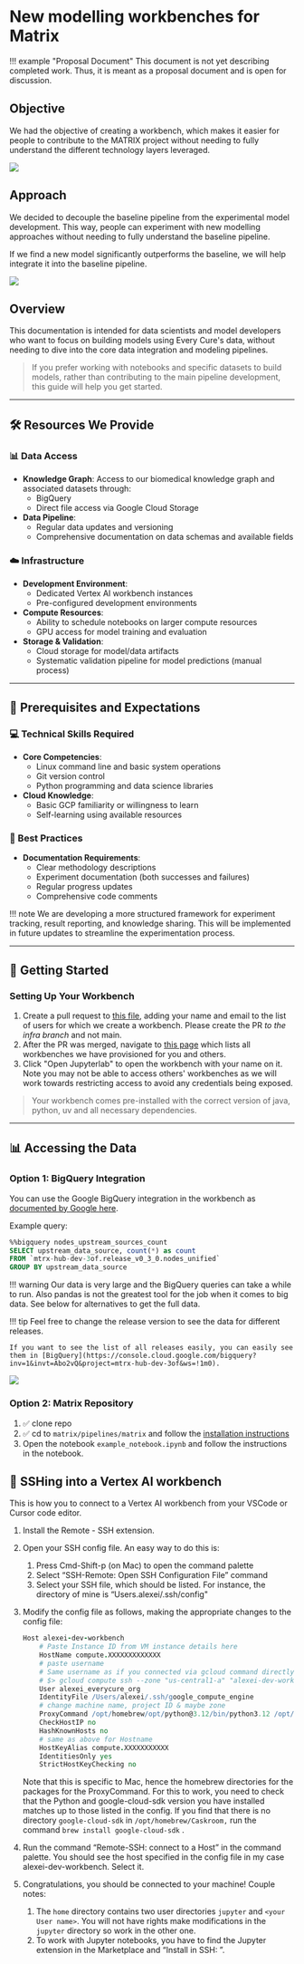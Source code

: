 # New modelling workbenches for Matrix

!!! example "Proposal Document"
    This document is not yet describing completed work. Thus, it is meant as a proposal document and is open for discussion.

   
## Objective

We had the objective of creating a workbench, which makes it easier for people to
contribute to the MATRIX project without needing to fully understand the different
technology layers leveraged.

![](../../assets/img/workbench_changes.excalidraw.svg)

## Approach

We decided to decouple the baseline pipeline from the experimental model development. This way, people can experiment with new modelling approaches without needing to fully understand the baseline pipeline.

If we find a new model significantly outperforms the baseline, we will help integrate it into the baseline pipeline.

![](../../assets/img/workbench_changes_pipeline_cutout.excalidraw.svg)


## Overview

This documentation is intended for data scientists and model developers who want to focus
on building models using Every Cure's data, without needing to dive into the core data
integration and modeling pipelines.

> If you prefer working with notebooks and specific datasets to build models, rather than
> contributing to the main pipeline development, this guide will help you get started.

---

## 🛠️ Resources We Provide

### 📊 Data Access

- **Knowledge Graph**: Access to our biomedical knowledge graph and associated datasets through:
    - BigQuery 
    - Direct file access via Google Cloud Storage
- **Data Pipeline**: 
    - Regular data updates and versioning
    - Comprehensive documentation on data schemas and available fields

### ☁️ Infrastructure

- **Development Environment**:
    - Dedicated Vertex AI workbench instances
    - Pre-configured development environments
- **Compute Resources**:
    - Ability to schedule notebooks on larger compute resources
    - GPU access for model training and evaluation
- **Storage & Validation**:
    - Cloud storage for model/data artifacts
    - Systematic validation pipeline for model predictions (manual process)

---

## 🎯 Prerequisites and Expectations

### 💻 Technical Skills Required
- **Core Competencies**:
    - Linux command line and basic system operations
    - Git version control
    - Python programming and data science libraries
- **Cloud Knowledge**:
    - Basic GCP familiarity or willingness to learn
    - Self-learning using available resources

### 📝 Best Practices
- **Documentation Requirements**:
    - Clear methodology descriptions
    - Experiment documentation (both successes and failures)
    - Regular progress updates
    - Comprehensive code comments

!!! note
    We are developing a more structured framework for experiment tracking, result reporting, and knowledge sharing. This will be implemented in future updates to streamline the experimentation process.

---

## 🚀 Getting Started

### Setting Up Your Workbench

1. Create a pull request to [this
   file](https://github.com/everycure-org/matrix/blob/infra/infra/deployments/wg2/workbenches.yaml),
   adding your name and email to the list of users for which we create a workbench. Please
   create the PR _to the infra branch_ and not main.
2. After the PR was merged, navigate to [this
   page](https://console.cloud.google.com/vertex-ai/workbench/instances?inv=1&invt=AboxFQ&project=mtrx-wg2-modeling-dev-9yj)
   which lists all workbenches we have provisioned for you and others.
3. Click "Open Jupyterlab" to open the workbench with your name on it. Note you may not
   be able to access others' workbenches as we will work towards restricting access to avoid
   any credentials being exposed.

> Your workbench comes pre-installed with the correct version of java, python, uv and all necessary dependencies.

---

## 📊 Accessing the Data 

### Option 1: BigQuery Integration

You can use the Google BigQuery integration in the workbench as [documented by Google here](https://cloud.google.com/vertex-ai/docs/workbench/instances/bigquery).

Example query:
```sql
%%bigquery nodes_upstream_sources_count
SELECT upstream_data_source, count(*) as count 
FROM `mtrx-hub-dev-3of.release_v0_3_0.nodes_unified` 
GROUP BY upstream_data_source
```

!!! warning
    Our data is very large and the BigQuery queries can take a while to run. Also pandas is not the greatest tool for the job when it comes to big data. See below for alternatives to get the full data.

!!! tip
    Feel free to change the release version to see the data for different releases.
    
    If you want to see the list of all releases easily, you can easily see them in [BigQuery](https://console.cloud.google.com/bigquery?inv=1&invt=Abo2vQ&project=mtrx-hub-dev-3of&ws=!1m0).
    
![](../../assets/img/bq_datasets.png)

### Option 2: Matrix Repository

1. :white_check_mark: clone repo
2. :white_check_mark: cd to `matrix/pipelines/matrix` and follow the [installation instructions](../onboarding/local-setup.md)
3. Open the notebook `example_notebook.ipynb` and follow the instructions in the notebook.


## 🔌 SSHing into a Vertex AI workbench

This is how you to connect to a Vertex AI workbench from your VSCode or Cursor code editor.

1. Install the Remote - SSH extension. 
2. Open your SSH config file. An easy way to do this is:
    1. Press Cmd-Shift-p (on Mac) to open the command palette  
    2. Select “SSH-Remote: Open SSH Configuration File” command
    3. Select your SSH file, which should be listed. For instance, the directory of mine is “Users.alexei/.ssh/config"
3. Modify the config file as follows, making the appropriate changes to the config file:
    
    ```coffeescript
    Host alexei-dev-workbench
        # Paste Instance ID from VM instance details here
        HostName compute.XXXXXXXXXXXXX
        # paste username
        # Same username as if you connected via gcloud command directly, e.g.
        # $> gcloud compute ssh --zone "us-central1-a" "alexei-dev-workbench" --tunnel-through-iap --project "<project_id>"
        User alexei_everycure_org
        IdentityFile /Users/alexei/.ssh/google_compute_engine
        # change machine name, project ID & maybe zone
        ProxyCommand /opt/homebrew/opt/python@3.12/bin/python3.12 /opt/homebrew/Caskroom/google-cloud-sdk/520.0.0/google-cloud-sdk/lib/gcloud.py compute start-iap-tunnel 'alexei-dev-workbench' %p --listen-on-stdin --project <project_id> --zone us-central1-a
        CheckHostIP no
        HashKnownHosts no
        # same as above for Hostname
        HostKeyAlias compute.XXXXXXXXXXX
        IdentitiesOnly yes
        StrictHostKeyChecking no
    ```
    
    Note that this is specific to Mac, hence the homebrew directories for the packages for the ProxyCommand. For this to work, you need to check that the Python and google-cloud-sdk version you have installed matches up to those listed in the config. If you find that there is no directory `google-cloud-sdk` in `/opt/homebrew/Caskroom,` run the command `brew install google-cloud-sdk` . 
    
4. Run the command “Remote-SSH: connect to a Host” in the command palette. You should see the host specified in the config file in my case alexei-dev-workbench. Select it. 
5. Congratulations, you should be connected to your machine!
Couple notes:
    1. The `home`  directory contains two user directories `jupyter` and `<your User name>`. You will not have rights make modifications in the `jupyter`  directory so work in the other one. 
    2. To work with Jupyter notebooks, you have to find the Jupyter extension in the Marketplace and “Install in SSH:  <your host name>”.
<!-- 
FUTURE: May build this out better in the future. Then we can document how we built this, potentially in a separate page.
---

## 🔧 Technical Infrastructure

### Core Components

1. **Vertex AI Workbenches**: 
    - Individual workbenches per data scientist (Terraform managed)
    - Dedicated service accounts
    - VPC network connectivity
    - Post-startup configuration script

2. **Resource Management System**:
    - PubSub topic: `ds-workbench-machine-state-events`
    - CPU utilization monitoring:
        - Threshold: 10% for 3 hours
        - Automated notifications
    - Cloud Function for alert processing
### Alert System Flow

1. Continuous CPU utilization monitoring
2. Alert triggering based on thresholds
3. PubSub notification delivery
4. Cloud Function processing and logging

### Infrastructure as Code

- **Components**:
    - Reusable workbench modules
    - Declarative monitoring policies
    - Cloud Pub/Sub notification system
    - Python-based alert processing

- **Benefits**:
    - Resource usage optimization
    - Consistent configurations
    - Scalable infrastructure
    - Version-controlled changes

 -->